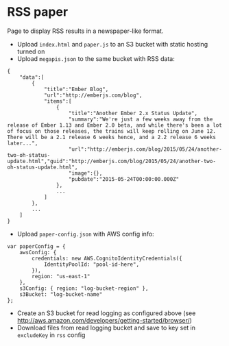 # RSS paper

Page to display RSS results in a newspaper-like format.  

* Upload `index.html` and `paper.js` to an S3 bucket with static hosting turned on
* Upload `megapis.json` to the same bucket with RSS data:

````
{
    "data":[
        {
            "title":"Ember Blog",
            "url":"http://emberjs.com/blog",
            "items":[
                {
                    "title":"Another Ember 2.x Status Update",
                    "summary":"We're just a few weeks away from the release of Ember 1.13 and Ember 2.0 beta, and while there's been a lot of focus on those releases, the trains will keep rolling on June 12. There will be a 2.1 release 6 weeks hence, and a 2.2 release 6 weeks later...",
                    "url":"http://emberjs.com/blog/2015/05/24/another-two-oh-status-update.html","guid":"http://emberjs.com/blog/2015/05/24/another-two-oh-status-update.html",
                    "image":{},
                    "pubdate":"2015-05-24T00:00:00.000Z"
                },
                ...
            ]
        },
        ...
    ]
}
````

* Upload `paper-config.json` with AWS config info:

````
var paperConfig = {
    awsConfig: {
        credentials: new AWS.CognitoIdentityCredentials({
            IdentityPoolId: "pool-id-here",
        }),
        region: "us-east-1"
    },
    s3Config: { region: "log-bucket-region" },
    s3Bucket: "log-bucket-name"
};
````

* Create an S3 bucket for read logging as configured above (see http://aws.amazon.com/developers/getting-started/browser/)
* Download files from read logging bucket and save to key set in `excludeKey` in `rss` config
